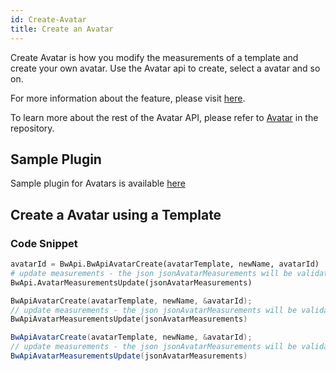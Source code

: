 ```yaml
---
id: Create-Avatar
title: Create an Avatar
---
```


Create Avatar is how you modify the measurements of a template and create your own avatar. Use the Avatar api to create, select a avatar and so on. 

For more information about the feature, please visit <a href="https://support.browzwear.com/VStitcher/Avatars/avatars.htm" target="_blank">here</a>.

To learn more about the rest of the Avatar API, please refer to <a href="https://gitlab.com/browzwear/share/open-platform/client-api/-/blob/master/BWPlugin/include/General/BWPluginAPI_Avatar.h" target="_blank">Avatar</a> in the repository.

## Sample Plugin
Sample plugin for Avatars is available <a href="https://gitlab.com/browzwear/share/open-platform/client-api/-/tree/master/sample-plugins/python/Avatar" target="_blank">here</a>

## Create a Avatar using a Template

### Code Snippet

<!--DOCUSAURUS_CODE_TABS-->

<!--Python-->
```python
avatarId = BwApi.BwApiAvatarCreate(avatarTemplate, newName, avatarId)
# update measurements - the json jsonAvatarMeasurements will be validated with the avatar measurements schema.
BwApi.AvatarMeasurementsUpdate(jsonAvatarMeasurements)
```
<!--C++-->
```cpp
BwApiAvatarCreate(avatarTemplate, newName, &avatarId);
// update measurements - the json jsonAvatarMeasurements will be validated with the avatar measurements schema.
BwApiAvatarMeasurementsUpdate(jsonAvatarMeasurements)
```
<!--C#-->
```csharp
BwApiAvatarCreate(avatarTemplate, newName, &avatarId);
// update measurements - the json jsonAvatarMeasurements will be validated with the avatar measurements schema.
BwApiAvatarMeasurementsUpdate(jsonAvatarMeasurements)
```
<!--END_DOCUSAURUS_CODE_TABS-->

<br/>
